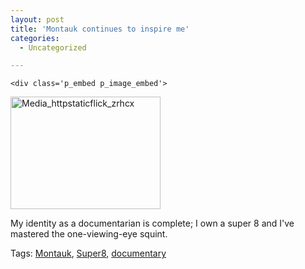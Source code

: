 ```yaml
---
layout: post
title: 'Montauk continues to inspire me'
categories:
  - Uncategorized

---
```



    <div class='p_embed p_image_embed'>
<img alt="Media_httpstaticflick_zrhcx" height="180" src="http://levjoydotcom3.files.wordpress.com/2006/01/media_httpstaticflick_zrhcx.jpg?w=240" width="240" />
</div>


My identity as a documentarian is complete; I own a super 8 and I've mastered the one-viewing-eye squint.


Tags: <a href="http://technorati.com/tag/Montauk" rel="tag">Montauk</a>, <a href="http://technorati.com/tag/Super8" rel="tag">Super8</a>, <a href="http://technorati.com/tag/documentary" rel="tag">documentary</a>
  
